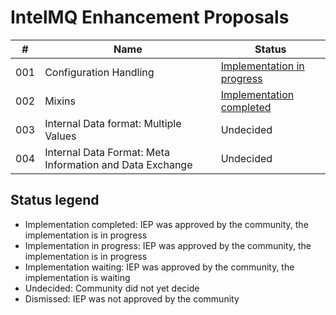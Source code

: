 # IntelMQ Enhancement Proposals
|#|Name|Status|
|---|---|---|
|001|Configuration Handling|[Implementation in progress](https://github.com/certtools/intelmq/projects/9)|
|002|Mixins|[Implementation completed](https://github.com/certtools/intelmq/projects/10)|
|003|Internal Data format: Multiple Values|Undecided|
|004|Internal Data Format: Meta Information and Data Exchange|Undecided|

## Status legend
* Implementation completed: IEP was approved by the community, the implementation is in progress
* Implementation in progress: IEP was approved by the community, the implementation is in progress
* Implementation waiting: IEP was approved by the community, the implementation is waiting
* Undecided: Community did not yet decide
* Dismissed: IEP was not approved by the community
